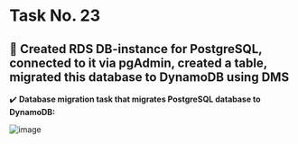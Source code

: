 # Task No. 23
## :memo: Created RDS DB-instance for PostgreSQL, connected to it via pgAdmin, created a table, migrated this database to DynamoDB using DMS
:heavy_check_mark: **Database migration task that migrates PostgreSQL database to DynamoDB:**

![image](https://github.com/ali-arifin/AWS-Cloud-Internship-2022-/assets/103297661/35f53a69-895e-4b03-84e5-8b104930b6ba)

